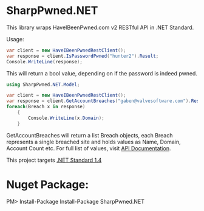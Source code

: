 # SharpPwned.NET

This library wraps HaveIBeenPwned.com v2 RESTful API in .NET Standard.

Usage:

```c#
var client = new HaveIBeenPwnedRestClient();
var response = client.IsPasswordPwned("hunter2").Result;
Console.WriteLine(response);
```
This will return a bool value, depending on if the password is indeed pwned.

```c#
using SharpPwned.NET.Model;

var client = new HaveIBeenPwnedRestClient();
var response = client.GetAccountBreaches("gaben@valvesoftware.com").Result;
foreach(Breach x in response)
	{
		Console.WriteLine(x.Domain);
	}
```
GetAccountBreaches will return a list Breach objects, each Breach represents a single breached site and holds values as Name, Domain, Account Count etc. For full list of values, visit [API Documentation](https://haveibeenpwned.com/api/v2).

This project targets [.NET Standard 1.4](https://docs.microsoft.com/en-us/dotnet/standard/library)

# Nuget Package:
  PM> Install-Package Install-Package SharpPwned.NET

